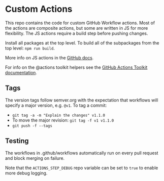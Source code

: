 # Custom Actions

This repo contains the code for custom GitHub Workflow actions. Most of the actions are
composite actions, but some are written in JS for more flexibility. The JS actions require
a build step before pushing changes.

Install all packages at the top level. To build all of the subpackages from the top level: `npm run build`.

More info on JS actions in the
[GitHub docs](https://docs.github.com/en/actions/creating-actions/creating-a-javascript-action#commit-tag-and-push-your-action-to-github).

For info on the @actions toolkit helpers see the
[GitHub Actions Toolkit documentation](https://github.com/actions/toolkit).

## Tags

The version tags follow semver.org with the expectation that workflows will specify a major version,
e.g. `@v1`. To tag a commit:

* `git tag -a -m "Explain the changes" v1.1.0`
* To move the major revision: `git tag -f v1 v1.1.0`
* `git push -f --tags`

## Testing

The workflows in .github/workflows automatically run on every pull request and block merging on
failure.

Note that the `ACTIONS_STEP_DEBUG` repo variable can be set to `true` to enable more debug
logging.
